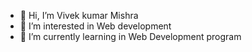 - 👋 Hi, I’m Vivek kumar Mishra
- 👀 I’m interested in Web development
- 🌱 I’m currently learning in Web Development program


